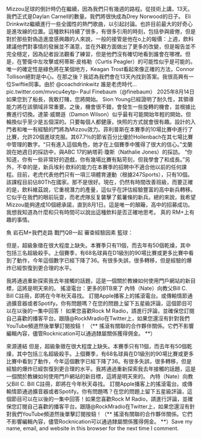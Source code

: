 Mizzou足球的倒計時仍在繼續，因為我們只有幾週的路程。從技術上講，13天。我們正式是Daylan Carnell的數量。我們將很快成為Drey Norwood的日子。 Eli Drinkwitz繼續進行一些全國性的熱門歌曲，以引起討論。也許目前最大的好奇心是進攻線的位置。這種飲料持續了很多，有很多引用的時刻，包括參與疲倦，但是對於那些對偽造進度感興趣的人來說，一般的接管是他在o上的報價：上週，飲料建議他們對事情的發展並不滿意，並在外觀方面做出了更多的改變，但是報告並不完全穩定，因為記者設法觀看了練習，但是他們沒有確切地看到誰會在哪裡。但是，在警衛中左攻擊或柯蒂斯·皮格勒（Curtis Peagler）的可能性似乎是可能的。唯一的確定性是綠色將在某個地方，Keagan Trost看起來像正確的方法，Connor Tollison絕對是中心。在那之後？我認為我們會在13天內找到答案。我很高興有一位Swiftie同事。由於 @coachdrinkwitz 誰是老虎時代… pic.twitter.com/mvvcu4eytp–  Paul Finebaum（@finebaum） 2025年8月14日如果您到了船長，我敢打賭，您將開始。 Sion Young已經證明了耐久性，其領導能力將在該領域非常重要。之後，機會很不錯，會發生一些旋轉的機會，並根據比賽進行切換。達蒙·威爾遜（Damon Wilson）似乎最有可能開始年輕的開始，但輪換似乎至少是五個深的。只要每個人都健康，快照的方式就會很有趣。設計的入門者和唯一有經驗的門將為Mizzou效力。菲利普斯在本賽季的10場比賽中進行了比賽，允許20個進球克服。其67.7％的節省百分比優於Hollenbach在其七場比賽中管理的數字。“只有進入這個角色，她才在上個賽季中獲得了很大的信心。”戈蘭說在她週日的採訪中，與ABC 17的納塔莉·瓊斯（Nathalie Jones）的採訪。 “你知道，你有一些非常好的遊戲，你有幾場比賽有點苛刻，但我學會了和成長。”另外，不幸的是，新兵埃利·飲料的能力在本賽季的招聘中不適合他以前的任何課程。目前，老虎代表他們只有一項三項體育運動（根據247Sports），只有10個。該課程目前佔80Th在國家。那不是很好。現在，仍然有時間改善班級，而要正確的是，飲料維茲說，它重視潛力的產量，這似乎在評估經驗豐富的高中新兵轉移。它似乎在我們的眼前玩耍，而老虎隊反复襲擊了藍薯條的新兵。總的來說，我希望Mizzou能夠達成10個總承諾，直到8月1日。這是唯一的顛簸，高中的招募成功。我想我知道為什麼和只有時間可以說出這種飲料是否正確地思考。 
真的 RM+上有趣的事情。

魚 岩石M+我們走路 戰鬥QB一起 審查經驗因素 籃球：


但是，超級象徵在很大程度上缺失。本賽季只有11個，而去年有50個乾燥，其中包括三名超級殺手。上個賽季，有68名球員在D1級別的90場比賽或更多比賽中看到了動作，今年這個數字已經下降了36。有很多失誤，很多轉移，但是經驗的爆炸已經恢復到更合理的水平。

我將通過重新探索我去年接觸的話題，這是一個關於教練如何使用門戶網站的新目標，這將是明天來的。 
搖滾電台：更多的BTB來了
內特（Nate）向教父Bill C. Bill C註冊，即將在今年秋天尋找。 
訂閱Apple播客上的搖滾電台。或傳輸情節通過擴音器或者Spotify。你有問題嗎？在您的問題上留下五星級評論，這個節目可以在以後的一集中回答！
如果您喜歡Rock M Radio，請進行評論，並確保您訂閱自己喜歡的播客平台。跟隨@RockMradio在Twitter上，如果您還沒有針對我們YouTube頻道然後單擊訂閱按鈕！
（** 搖滾有關聯的合作夥伴關係。它們不影響編輯內容，儘管Rocknication可以通過隸屬關係獲得佣金。 **）

來源連結
但是，超級象徵在很大程度上缺失。本賽季只有11個，而去年有50個乾燥，其中包括三名超級殺手。上個賽季，有68名球員在D1級別的90場比賽或更多比賽中看到了動作，今年這個數字已經下降了36。有很多失誤，很多轉移，但是經驗的爆炸已經恢復到更合理的水平。我將通過重新探索我去年接觸的話題，這是一個關於教練如何使用門戶網站的新目標，這將是明天來的。 內特（Nate）向教父Bill C. Bill C註冊，即將在今年秋天尋找。 訂閱Apple播客上的搖滾電台。或傳輸情節通過擴音器或者Spotify。你有問題嗎？在您的問題上留下五星級評論，這個節目可以在以後的一集中回答！如果您喜歡Rock M Radio，請進行評論，並確保您訂閱自己喜歡的播客平台。跟隨@RockMradio在Twitter上，如果您還沒有針對我們YouTube頻道然後單擊訂閱按鈕！（** 搖滾有關聯的合作夥伴關係。它們不影響編輯內容，儘管Rocknication可以通過隸屬關係獲得佣金。 **）Save my name, email, and website in this browser for the next time I comment.